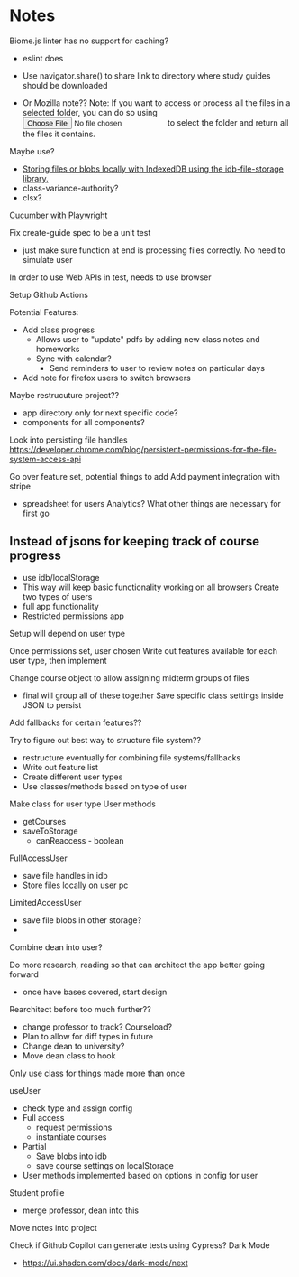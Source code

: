 # Notes

Biome.js linter has no support for caching?
  - eslint does

- Use navigator.share() to share link to directory where study guides should be downloaded
- Or Mozilla note?? Note: If you want to access or process all the files in a selected folder, you can do so using <input type="file" webkitdirectory="true"/> to select the folder and return all the files it contains.

Maybe use?
- [Storing files or blobs locally with IndexedDB using the idb-file-storage library.](https://developer.mozilla.org/en-US/docs/Mozilla/Add-ons/WebExtensions/Working_with_files#store_files_data_locally_using_the_indexeddb_file_storage_library)
- class-variance-authority?
- clsx?

[Cucumber with Playwright](https://www.genui.com/resources/getting-started-with-bdd-using-cucumber-io)

Fix create-guide spec to be a unit test
  - just make sure function at end is processing files correctly. No need to simulate user

In order to use Web APIs in test, needs to use browser

Setup Github Actions

Potential Features:
  - Add class progress
    - Allows user to "update" pdfs by adding new class notes and homeworks
    - Sync with calendar?
      - Send reminders to user to review notes on particular days
  - Add note for firefox users to switch browsers

Maybe restrucuture project??
  - app directory only for next specific code?
  - components for all components?

Look into persisting file handles
  <https://developer.chrome.com/blog/persistent-permissions-for-the-file-system-access-api>

Go over feature set, potential things to add
Add payment integration with stripe

- spreadsheet for users
Analytics?
What other things are necessary for first go

## Instead of jsons for keeping track of course progress

- use idb/localStorage
- This way will keep basic functionality working on all browsers
Create two types of users
- full app functionality
- Restricted permissions app

Setup will depend on user type

Once permissions set, user chosen
Write out features available for each user type, then implement

Change course object to allow assigning midterm groups of files

- final will group all of these together
Save specific class settings inside JSON to persist

Add fallbacks for certain features??

Try to figure out best way to structure file system??
- restructure eventually for combining file systems/fallbacks
- Write out feature list
- Create different user types
- Use classes/methods based on type of user

Make class for user type
User methods

- getCourses
- saveToStorage
  - canReaccess - boolean

FullAccessUser

- save file handles in idb
- Store files locally on user pc

LimitedAccessUser

- save file blobs in other storage?
-

Combine dean into user?

Do more research, reading so that can architect the app better going forward

- once have bases covered, start design

Rearchitect before too much further??

- change professor to track? Courseload?
- Plan to allow for diff types in future
- Change dean to university?
- Move dean class to hook

Only use class for things made more than once

useUser

- check type and assign config
- Full access
  - request permissions
  - instantiate courses
- Partial
  - Save blobs into idb
  - save course settings on localStorage
- User methods implemented based on options in config for user

Student profile

- merge professor, dean into this

Move notes into project

Check if Github Copilot can generate tests using Cypress?
Dark Mode
  - <https://ui.shadcn.com/docs/dark-mode/next>
